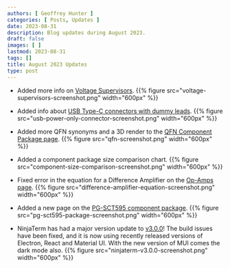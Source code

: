 ```yaml
---
authors: [ Geoffrey Hunter ]
categories: [ Posts, Updates ]
date: 2023-08-31
description: Blog updates during August 2023.
draft: false
images: [ ]
lastmod: 2023-08-31
tags: []
title: August 2023 Updates
type: post
---
```


* Added more info on [Voltage Supervisors](/electronics/components/voltage-supervisors/).
    {{% figure src="voltage-supervisors-screenshot.png" width="600px" %}}

* Added info about [USB Type-C connectors with dummy leads](/electronics/communication-protocols/usb-protocol/usb-charging-and-power-delivery/#connectors).
    {{% figure src="usb-power-only-connector-screenshot.png" width="600px" %}}

* Added more QFN synonyms and a 3D render to the [QFN Component Package page](/pcb-design/component-packages/qfn-component-package/).
    {{% figure src="qfn-screenshot.png" width="600px" %}}

* Added a component package size comparison chart.
    {{% figure src="component-size-comparison-screenshot.png" width="600px" %}}

* Fixed error in the equation for a Difference Amplifier on the [Op-Amps page](/electronics/components/op-amps/#difference-amplifiers).
    {{% figure src="difference-amplifier-equation-screenshot.png" width="600px" %}}

* Added a new page on the [PG-SCT595 component package](/pcb-design/component-packages/pg-sct595-component-package/).
    {{% figure src="pg-sct595-package-screenshot.png" width="600px" %}}

* NinjaTerm has had a major version update to [v3.0.0](https://github.com/gbmhunter/NinjaTerm/releases/tag/v3.1.0)! The build issues have been fixed, and it is now using recently released versions of Electron, React and Material UI. With the new version of MUI comes the dark mode also.
    {{% figure src="ninjaterm-v3.0.0-screenshot.png" width="600px" %}}
